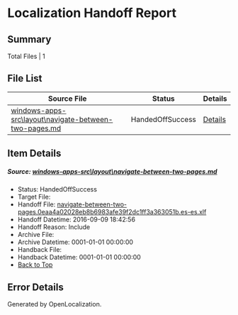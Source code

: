 # <a name='report-top'></a> Localization Handoff Report

## Summary
 Total Files | 1

## File List
 Source File | Status | Details 
 ----------- | ------ | ------- 
 [windows-apps-src\layout\navigate-between-two-pages.md](https://github.com/Microsoft/windows-apps/blob/0cf689ae9d74735f33baa85b3a8791a68a4467d4/windows-apps-src/layout/navigate-between-two-pages.md) | HandedOffSuccess | [Details](#d5ff0dfcb10c6977bb93f28cbf8631b9b5dfb83f4691)

## Item Details
##### <a name='d5ff0dfcb10c6977bb93f28cbf8631b9b5dfb83f4691'></a> Source: [windows-apps-src\layout\navigate-between-two-pages.md](https://github.com/Microsoft/windows-apps/blob/0cf689ae9d74735f33baa85b3a8791a68a4467d4/windows-apps-src/layout/navigate-between-two-pages.md)
* Status: HandedOffSuccess
* Target File: 
* Handoff File: [navigate-between-two-pages.0eaa4a02028eb8b6983afe39f2dc1ff3a363051b.es-es.xlf](https://github.com/Microsoft/WDG.handoff/blob/998bc445798a256d3945f145469d0fd542df9968/ol-handoff/Microsoft/windows-apps.es-es/master/navigate-between-two-pages.0eaa4a02028eb8b6983afe39f2dc1ff3a363051b.es-es.xlf)
* Handoff Datetime: 2016-09-09 18:42:56
* Handoff Reason: Include
* Archive File: 
* Archive Datetime: 0001-01-01 00:00:00
* Handback File: 
* Handback Datetime: 0001-01-01 00:00:00
* [Back to Top](#report-top)


## Error Details

Generated by OpenLocalization.
